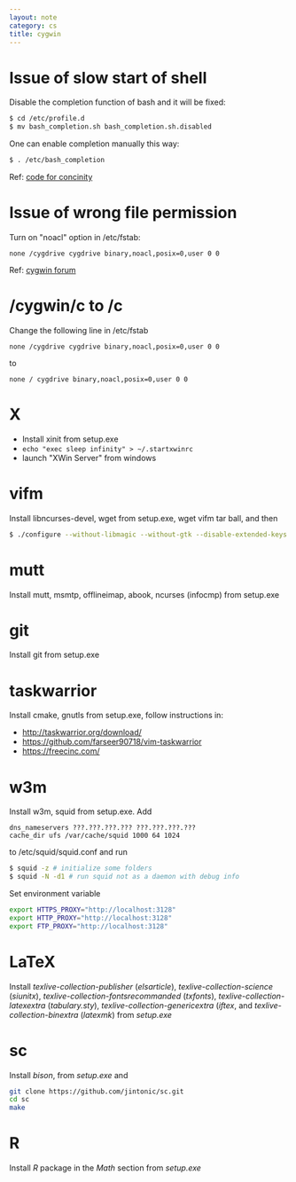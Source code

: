 ```yaml
---
layout: note
category: cs
title: cygwin
---
```


Issue of slow start of shell
============================

Disable the completion function of bash and it will be fixed:

~~~bash
$ cd /etc/profile.d
$ mv bash_completion.sh bash_completion.sh.disabled
~~~

One can enable completion manually this way:

~~~bash
$ . /etc/bash_completion
~~~

Ref: [code for concinity](http://cfc.kizzx2.com/index.php/cygwin-slow-start-up-the-culprit-discovered/)

Issue of wrong file permission
==============================

Turn on "noacl" option in /etc/fstab:

~~~
none /cygdrive cygdrive binary,noacl,posix=0,user 0 0
~~~

Ref: [cygwin forum](http://cygwin.1069669.n5.nabble.com/vim-and-file-permissions-on-Windows-7-td61390.html)

/cygwin/c to /c
===============

Change the following line in /etc/fstab

~~~
none /cygdrive cygdrive binary,noacl,posix=0,user 0 0
~~~

to

~~~
none / cygdrive binary,noacl,posix=0,user 0 0
~~~

X
===

- Install xinit from setup.exe
- `echo "exec sleep infinity" > ~/.startxwinrc`
- launch "XWin Server" from windows


vifm
====

Install libncurses-devel, wget from setup.exe, wget vifm tar ball, and then

~~~bash
$ ./configure --without-libmagic --without-gtk --disable-extended-keys
~~~

mutt
====

Install mutt, msmtp, offlineimap, abook, ncurses (infocmp) from setup.exe

git
===

Install git from setup.exe

taskwarrior
===========

Install cmake, gnutls from setup.exe, follow instructions in:

- http://taskwarrior.org/download/
- https://github.com/farseer90718/vim-taskwarrior
- https://freecinc.com/

w3m
===

Install w3m, squid from setup.exe. Add

~~~
dns_nameservers ???.???.???.??? ???.???.???.???
cache_dir ufs /var/cache/squid 1000 64 1024
~~~

to /etc/squid/squid.conf and run

~~~bash
$ squid -z # initialize some folders
$ squid -N -d1 # run squid not as a daemon with debug info
~~~

Set environment variable

~~~bash
export HTTPS_PROXY="http://localhost:3128"
export HTTP_PROXY="http://localhost:3128"
export FTP_PROXY="http://localhost:3128"
~~~

LaTeX
======

Install *texlive-collection-publisher* (*elsarticle*),
*texlive-collection-science* (*siunitx*),
*texlive-collection-fontsrecommanded* (*txfonts*),
*texlive-collection-latexextra* (*tabulary.sty*),
*texlive-collection-genericextra* (*iftex*, and
*texlive-collection-binextra* (*latexmk*) from *setup.exe*

sc
===

Install *bison*, from *setup.exe* and

~~~bash
git clone https://github.com/jintonic/sc.git
cd sc
make
~~~

R
===

Install *R* package in the *Math* section from *setup.exe*

